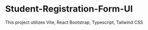 # Student-Registration-Form-UI
This project utilizes Vite, React Bootstrap, Typescript, Tailwind CSS
